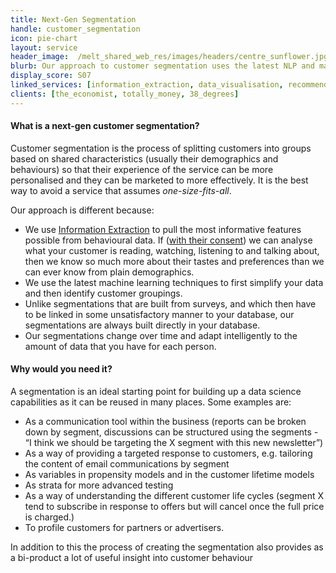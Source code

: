 ```yaml
---
title: Next-Gen Segmentation
handle: customer_segmentation
icon: pie-chart
layout: service
header_image:  /melt_shared_web_res/images/headers/centre_sunflower.jpg
blurb: Our approach to customer segmentation uses the latest NLP and machine learning techniques to build a meaningful and genuinely useful segmentation directly on top of your customer database.
display_score: S07
linked_services: [information_extraction, data_visualisation, recommender_systems]
clients: [the_economist, totally_money, 38_degrees]
---
```


#### What is a next-gen customer segmentation?

Customer segmentation is the process of splitting  customers into groups based on shared characteristics (usually their demographics and behaviours) so that their experience of the service can be more personalised and they can be marketed to more effectively. It is the best way to avoid a service that assumes *one-size-fits-all*.

Our approach is different because:

- We use [Information Extraction](/services/information_extraction) to pull the most informative features possible from behavioural data. If ([with their consent](/ethical_data_science)) we can analyse what your customer is reading, watching, listening to and talking about, then we know so much more about their tastes and preferences than we can ever know from plain demographics.
-  We use the latest machine learning techniques to first simplify your data and then identify customer groupings.
- Unlike segmentations that are built from surveys, and which then have to be linked in some unsatisfactory manner to your database, our segmentations are always built directly in your database. 
- Our segmentations change over time and adapt intelligently to the amount of data that you have for each person. 

#### Why would you need it?

A segmentation is an ideal starting point for building up a data science capabilities as it can be reused in many places. Some examples are:

- As a communication tool within the business (reports can be broken down by segment, discussions can be structured using the segments - “I think we should be targeting the X segment with this new newsletter”) 
- As a way of providing a targeted response to customers, e.g. tailoring the content of email communications by segment
- As variables in propensity models and in the customer lifetime models
- As strata for more advanced testing
- As a way of understanding the different customer life cycles (segment X tend to subscribe in response to offers but will cancel once the full price is charged.)
- To profile customers for partners or advertisers. 
    
In addition to this the process of creating the segmentation also provides as a bi-product a lot of useful insight into customer behaviour
